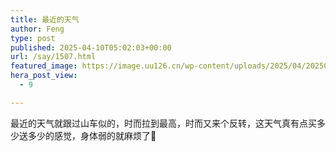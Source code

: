```yaml
---
title: 最近的天气
author: Feng
type: post
published: 2025-04-10T05:02:03+00:00
url: /say/1507.html
featured_image: https://image.uu126.cn/wp-content/uploads/2025/04/20250410130201649.webp
hera_post_view:
  - 9

---
```

最近的天气就跟过山车似的，时而拉到最高，时而又来个反转，这天气真有点买多少送多少的感觉，身体弱的就麻烦了🤣

<!-- MEMO_IMAGE_URL: https://image.uu126.cn/wp-content/uploads/2025/04/20250410130201649.webp -->